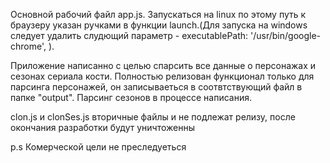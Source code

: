 Основной рабочий файл app.js. Запускаться на linux по этому путь к браузеру указан ручками в функции launch.(Для запуска на windows следует удалить слудющий параметр - executablePath: '/usr/bin/google-chrome', ).

Приложение написанно с целью спарсить все данные о персонажах и сезонах сериала кости. 
Полностью релизован функционал только для парсинга персонажей, он записываеться в соотвтствующий файл в папке "output". 
Парсинг сезонов в процессе написания. 

clon.js и clonSes.js вторичные файлы и не подлежат релизу, после окончания разработки будут уничтоженны 






p.s Комерческой цели не преследуеться